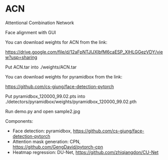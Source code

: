# ACN
Attentional Combination Network

Face alignment with GUI

You can download weights for ACN from the link:

https://drive.google.com/file/d/12aFpNTJIJXIbfM6caESP_XlHLGGezVDY/view?usp=sharing

Put ACN.tar into ./weights/ACN.tar 

You can download weights for pyramidbox from the link:

https://github.com/cs-giung/face-detection-pytorch

Put pyramidbox_120000_99.02.pts into ./detectors/pyramidbox/weights/pyramidbox_120000_99.02.pth

Run demo.py and open sample2.jpg

Components:
- Face detection: pyramidbox, https://github.com/cs-giung/face-detection-pytorch
- Attention mask generation: CPN, https://github.com/GengDavid/pytorch-cpn
- Heatmap regression: DU-Net, https://github.com/zhiqiangdon/CU-Net
  
